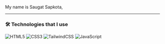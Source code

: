 

My name is Saugat Sapkota, 


---

### 🛠 Technologies that I use
![HTML5](https://img.shields.io/badge/HTML5-E34F26?style=for-the-badge&logo=html5&logoColor=white)
![CSS3](https://img.shields.io/badge/CSS3-1572B6?style=for-the-badge&logo=css3&logoColor=white)
![TailwindCSS](https://img.shields.io/badge/TAILWINDCSS-06B6D4?style=for-the-badge&logo=tailwindcss&logoColor=white)
![JavaScript](https://img.shields.io/badge/JAVASCRIPT-F7DF1E?style=for-the-badge&logo=javascript&logoColor=black)
